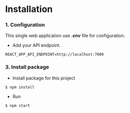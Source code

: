 # Installation

### 1. Configuration
This single web application use ***.env*** file for configuration.

- Add your API endpoint.

```
REACT_APP_API_ENDPOINT=http://localhost:7000
```

### 3. Install package
- Install package for this project
```
$ npm install
```

- Run
```
$ npm start
```